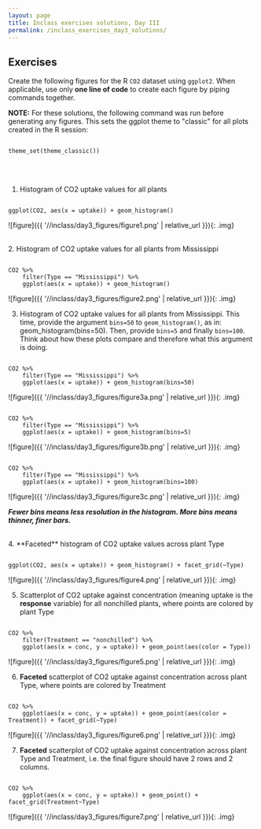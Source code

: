 ```yaml
---
layout: page
title: Inclass exercises solutions, Day III
permalink: /inclass_exercises_day3_solutions/
---
```


 
## Exercises

Create the following figures for the R `CO2` dataset using `ggplot2`. When applicable, use only **one line of code** to create each figure by piping commands together.

**NOTE:** For these solutions, the following command was run before generating any figures. This sets the ggplot theme to "classic" for all plots created in the R session:
<pre><code class="language-r">
theme_set(theme_classic())
</code></pre>

<br><br>

1. Histogram of CO2 uptake values for all plants

<pre><code class="language-r">
ggplot(CO2, aes(x = uptake)) + geom_histogram()
</code></pre>

![figure]({{ '//inclass/day3_figures/figure1.png' | relative_url }}){: .img}

<br>
2. Histogram of CO2 uptake values for all plants from Mississippi

<pre><code class="language-r">
CO2 %>% 
	filter(Type == "Mississippi") %>%
	ggplot(aes(x = uptake)) + geom_histogram()
</code></pre>

![figure]({{ '//inclass/day3_figures/figure2.png' | relative_url }}){: .img}


3. Histogram of CO2 uptake values for all plants from Mississippi. This time, provide the argument `bins=50` to `geom_histogram()`, as in: geom_histogram(bins=50). Then, provide `bins=5` and finally `bins=100`. Think about how these plots compare and therefore what this argument is doing.

<pre><code class="language-r">
CO2 %>% 
	filter(Type == "Mississippi") %>%
	ggplot(aes(x = uptake)) + geom_histogram(bins=50)
</code></pre>

![figure]({{ '//inclass/day3_figures/figure3a.png' | relative_url }}){: .img}


<pre><code class="language-r">
CO2 %>% 
	filter(Type == "Mississippi") %>%
	ggplot(aes(x = uptake)) + geom_histogram(bins=5)
</code></pre>

![figure]({{ '//inclass/day3_figures/figure3b.png' | relative_url }}){: .img}

<pre><code class="language-r">
CO2 %>% 
	filter(Type == "Mississippi") %>%
	ggplot(aes(x = uptake)) + geom_histogram(bins=100)
</code></pre>

![figure]({{ '//inclass/day3_figures/figure3c.png' | relative_url }}){: .img}

**_Fewer bins means less resolution in the histogram. More bins means thinner, finer bars._**

<br>
4. **Faceted** histogram of CO2 uptake values across plant Type

<pre><code class="language-r">
ggplot(CO2, aes(x = uptake)) + geom_histogram() + facet_grid(~Type)
</code></pre>

![figure]({{ '//inclass/day3_figures/figure4.png' | relative_url }}){: .img}



5. Scatterplot of CO2 uptake against concentration (meaning uptake is the **response** variable) for all nonchilled plants, where points are colored by plant Type

<pre><code class="language-r">
CO2 %>%
	filter(Treatment == "nonchilled") %>%
	ggplot(aes(x = conc, y = uptake)) + geom_point(aes(color = Type))
</code></pre>

![figure]({{ '//inclass/day3_figures/figure5.png' | relative_url }}){: .img}


6. **Faceted** scatterplot of CO2 uptake against concentration across plant Type, where points are colored by Treatment

<pre><code class="language-r">
CO2 %>%
	ggplot(aes(x = conc, y = uptake)) + geom_point(aes(color = Treatment)) + facet_grid(~Type)
</code></pre>

![figure]({{ '//inclass/day3_figures/figure6.png' | relative_url }}){: .img}


7. **Faceted** scatterplot of CO2 uptake against concentration across plant Type and Treatment, i.e. the final figure should have 2 rows and 2 columns. 


<pre><code class="language-r">
CO2 %>%
	ggplot(aes(x = conc, y = uptake)) + geom_point() + facet_grid(Treatment~Type)
</code></pre>

![figure]({{ '//inclass/day3_figures/figure7.png' | relative_url }}){: .img}
